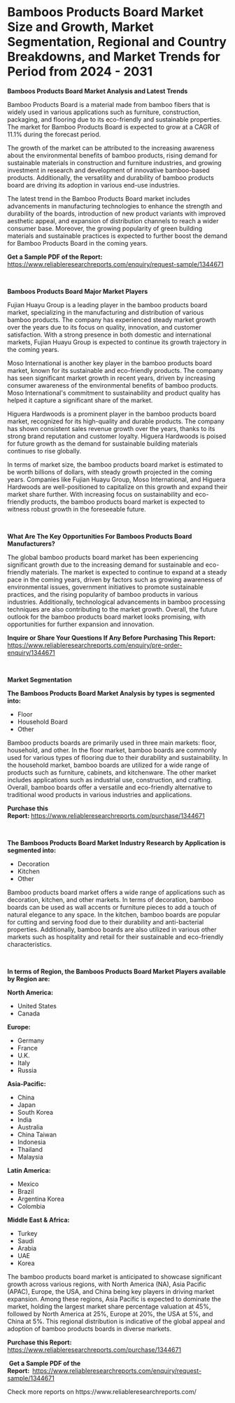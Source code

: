 <p><h1>Bamboos Products Board Market Size and Growth, Market Segmentation, Regional and Country Breakdowns, and Market Trends for Period from 2024 -  2031</h1></p><p><strong>Bamboos Products Board Market Analysis and Latest Trends</strong></p>
<p><p>Bamboo Products Board is a material made from bamboo fibers that is widely used in various applications such as furniture, construction, packaging, and flooring due to its eco-friendly and sustainable properties. The market for Bamboo Products Board is expected to grow at a CAGR of 11.1% during the forecast period. </p><p>The growth of the market can be attributed to the increasing awareness about the environmental benefits of bamboo products, rising demand for sustainable materials in construction and furniture industries, and growing investment in research and development of innovative bamboo-based products. Additionally, the versatility and durability of bamboo products board are driving its adoption in various end-use industries.</p><p>The latest trend in the Bamboo Products Board market includes advancements in manufacturing technologies to enhance the strength and durability of the boards, introduction of new product variants with improved aesthetic appeal, and expansion of distribution channels to reach a wider consumer base. Moreover, the growing popularity of green building materials and sustainable practices is expected to further boost the demand for Bamboo Products Board in the coming years.</p></p>
<p><strong>Get a Sample PDF of the Report:&nbsp;</strong> <a href="https://www.reliableresearchreports.com/enquiry/request-sample/1344671">https://www.reliableresearchreports.com/enquiry/request-sample/1344671</a></p>
<p>&nbsp;</p>
<p><strong>Bamboos Products Board Major Market Players</strong></p>
<p><p>Fujian Huayu Group is a leading player in the bamboo products board market, specializing in the manufacturing and distribution of various bamboo products. The company has experienced steady market growth over the years due to its focus on quality, innovation, and customer satisfaction. With a strong presence in both domestic and international markets, Fujian Huayu Group is expected to continue its growth trajectory in the coming years.</p><p>Moso International is another key player in the bamboo products board market, known for its sustainable and eco-friendly products. The company has seen significant market growth in recent years, driven by increasing consumer awareness of the environmental benefits of bamboo products. Moso International's commitment to sustainability and product quality has helped it capture a significant share of the market.</p><p>Higuera Hardwoods is a prominent player in the bamboo products board market, recognized for its high-quality and durable products. The company has shown consistent sales revenue growth over the years, thanks to its strong brand reputation and customer loyalty. Higuera Hardwoods is poised for future growth as the demand for sustainable building materials continues to rise globally.</p><p>In terms of market size, the bamboo products board market is estimated to be worth billions of dollars, with steady growth projected in the coming years. Companies like Fujian Huayu Group, Moso International, and Higuera Hardwoods are well-positioned to capitalize on this growth and expand their market share further. With increasing focus on sustainability and eco-friendly products, the bamboo products board market is expected to witness robust growth in the foreseeable future.</p></p>
<p>&nbsp;</p>
<p><strong>What Are The Key Opportunities For Bamboos Products Board Manufacturers?</strong></p>
<p><p>The global bamboo products board market has been experiencing significant growth due to the increasing demand for sustainable and eco-friendly materials. The market is expected to continue to expand at a steady pace in the coming years, driven by factors such as growing awareness of environmental issues, government initiatives to promote sustainable practices, and the rising popularity of bamboo products in various industries. Additionally, technological advancements in bamboo processing techniques are also contributing to the market growth. Overall, the future outlook for the bamboo products board market looks promising, with opportunities for further expansion and innovation.</p></p>
<p><strong>Inquire or Share Your Questions If Any Before Purchasing This Report:</strong> <a href="https://www.reliableresearchreports.com/enquiry/pre-order-enquiry/1344671">https://www.reliableresearchreports.com/enquiry/pre-order-enquiry/1344671</a></p>
<p>&nbsp;</p>
<p><strong>Market Segmentation</strong></p>
<p><strong>The Bamboos Products Board Market Analysis by types is segmented into:</strong></p>
<p><ul><li>Floor</li><li>Household Board</li><li>Other</li></ul></p>
<p><p>Bamboo products boards are primarily used in three main markets: floor, household, and other. In the floor market, bamboo boards are commonly used for various types of flooring due to their durability and sustainability. In the household market, bamboo boards are utilized for a wide range of products such as furniture, cabinets, and kitchenware. The other market includes applications such as industrial use, construction, and crafting. Overall, bamboo boards offer a versatile and eco-friendly alternative to traditional wood products in various industries and applications.</p></p>
<p><strong>Purchase this Report:&nbsp;</strong><a href="https://www.reliableresearchreports.com/purchase/1344671">https://www.reliableresearchreports.com/purchase/1344671</a></p>
<p>&nbsp;</p>
<p><strong>The Bamboos Products Board Market Industry Research by Application is segmented into:</strong></p>
<p><ul><li>Decoration</li><li>Kitchen</li><li>Other</li></ul></p>
<p><p>Bamboo products board market offers a wide range of applications such as decoration, kitchen, and other markets. In terms of decoration, bamboo boards can be used as wall accents or furniture pieces to add a touch of natural elegance to any space. In the kitchen, bamboo boards are popular for cutting and serving food due to their durability and anti-bacterial properties. Additionally, bamboo boards are also utilized in various other markets such as hospitality and retail for their sustainable and eco-friendly characteristics.</p></p>
<p>&nbsp;</p>
<p><strong>In terms of Region, the Bamboos Products Board Market Players available by Region are:</strong></p>
<p>
    <p> <strong> North America: </strong>
        <ul>
            <li>United States</li>
            <li>Canada</li>
        </ul>
        </p> 
    <p> <strong> Europe: </strong>
        <ul>
            <li>Germany</li>
            <li>France</li>
            <li>U.K.</li>
            <li>Italy</li>
            <li>Russia</li>
        </ul>
        </p> 
    <p> <strong> Asia-Pacific: </strong>
        <ul>
            <li>China</li>
            <li>Japan</li>
            <li>South Korea</li>
            <li>India</li>
            <li>Australia</li>
            <li>China Taiwan</li>
            <li>Indonesia</li>
            <li>Thailand</li>
            <li>Malaysia</li>
        </ul>
        </p> 
    <p> <strong> Latin America: </strong>
        <ul>
            <li>Mexico</li>
            <li>Brazil</li>
            <li>Argentina Korea</li>
            <li>Colombia</li>
        </ul>
        </p> 
    <p> <strong> Middle East & Africa: </strong>
        <ul>
            <li>Turkey</li>
            <li>Saudi</li>
            <li>Arabia</li>
            <li>UAE</li>
            <li>Korea</li>
        </ul>
    </p>
    </p>
<p><p>The bamboo products board market is anticipated to showcase significant growth across various regions, with North America (NA), Asia Pacific (APAC), Europe, the USA, and China being key players in driving market expansion. Among these regions, Asia Pacific is expected to dominate the market, holding the largest market share percentage valuation at 45%, followed by North America at 25%, Europe at 20%, the USA at 5%, and China at 5%. This regional distribution is indicative of the global appeal and adoption of bamboo products boards in diverse markets.</p></p>
<p><strong>Purchase this Report: </strong><a href="https://www.reliableresearchreports.com/purchase/1344671">https://www.reliableresearchreports.com/purchase/1344671</a></p>
<p>&nbsp;<strong>Get a Sample PDF of the Report:&nbsp;&nbsp;</strong><a href="https://www.reliableresearchreports.com/enquiry/request-sample/1344671">https://www.reliableresearchreports.com/enquiry/request-sample/1344671</a></p>
<p><strong></strong></p>
<p>Check more reports on https://www.reliableresearchreports.com/</p>